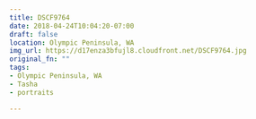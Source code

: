 ```yaml
---
title: DSCF9764
date: 2018-04-24T10:04:20-07:00
draft: false
location: Olympic Peninsula, WA
img_url: https://d17enza3bfujl8.cloudfront.net/DSCF9764.jpg
original_fn: ""
tags:
- Olympic Peninsula, WA
- Tasha
- portraits

---
```

